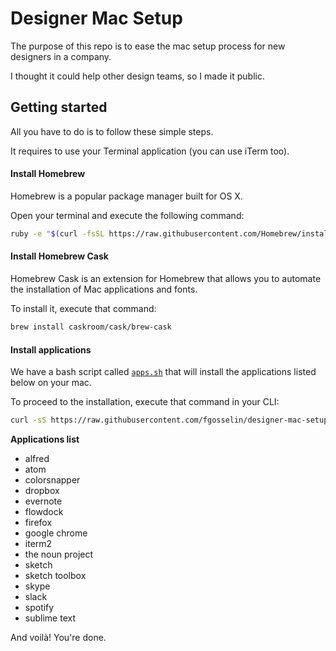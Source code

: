 # Designer Mac Setup

The purpose of this repo is to ease the mac setup process for new designers in a company.

I thought it could help other design teams, so I made it public.

## Getting started
All you have to do is to follow these simple steps. 

It requires to use your Terminal application (you can use iTerm too).

#### **Install Homebrew**

Homebrew is a popular package manager built for OS X.

Open your terminal and execute the following command:

```bash
ruby -e "$(curl -fsSL https://raw.githubusercontent.com/Homebrew/install/master/install)"
```

#### **Install Homebrew Cask**

Homebrew Cask is an extension for Homebrew that allows you to automate the installation of Mac applications and fonts.

To install it, execute that command:

```bash
brew install caskroom/cask/brew-cask
```

#### **Install applications**

We have a bash script called [`apps.sh`](https://github.com/fgosselin/designer-mac-setup/blob/master/scripts/apps.sh) that will install the applications listed below on your mac.

To proceed to the installation, execute that command in your CLI:
```bash
curl -sS https://raw.githubusercontent.com/fgosselin/designer-mac-setup/master/scripts/apps.sh | bash
```
**Applications list**
- alfred
- atom
- colorsnapper
- dropbox
- evernote
- flowdock
- firefox
- google chrome
- iterm2
- the noun project
- sketch
- sketch toolbox
- skype
- slack
- spotify
- sublime text

And voilà! You're done.
